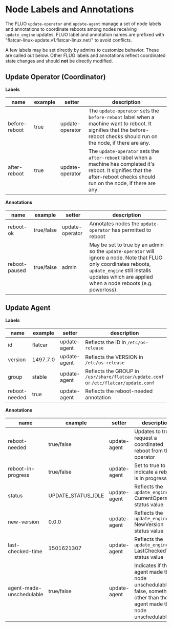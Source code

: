 # Node Labels and Annotations

The FLUO `update-operator` and `update-agent` manage a set of node labels and annotations to coordinate reboots among nodes receiving `update_engine` updates. FLUO label and annotation names are prefixed with "flatcar-linux-update.v1.flatcar-linux.net/" to avoid conflicts.

A few labels may be set directly by admins to customize behavior. These are called out below. Other FLUO labels and annotations reflect coordinated state changes and should **not** be directly modified.

## Update Operator (Coordinator)

**Labels**

| name  | example    | setter | description |
|-------|------------|--------|---------------|
| before-reboot | true | update-operator | The `update-operator` sets the `before-reboot` label when a machine want to reboot. It signifies that the before-reboot checks should run on the node, if there are any. |
| after-reboot | true | update-operator | The `update-operator` sets the `after-reboot` label when a machine has completed it's reboot. It signifies that the after-reboot checks should run on the node, if there are any. |

**Annotations**

| name      | example    | setter | description |
|-----------|------------|--------|-------------|
| reboot-ok | true/false | update-operator | Annotates nodes the `update-operator` has permitted to reboot |
| reboot-paused  | true/false | admin | May be set to true by an admin so the `update-operator` will ignore a node. Note that FLUO only coordinates reboots, `update_engine` still installs updates which are applied when a node reboots (e.g. powerloss). |

## Update Agent

**Labels**

| name | example | setter           | description |
|------|---------|------------------|-------------|
| id   | flatcar |  update-agent    | Reflects the ID in `/etc/os-release` |
| version | 1497.7.0 | update-agent | Reflects the VERSION in `/etc/os-release` |
| group | stable | update-agent     | Reflects the GROUP in `/usr/share/flatcar/update.conf` or `/etc/flatcar/update.conf` |
| reboot-needed | true | update-agent | Reflects the reboot-needed annotation |

**Annotations**

| name | example | setter           | description |
|------|---------|------------------|-------------|
| reboot-needed  | true/false | update-agent | Updates to true to request a coordinated reboot from the operator |
| reboot-in-progress | true/false | update-agent | Set to true to indicate a reboot is in progress |
| status | UPDATE_STATUS_IDLE | update-agent | Reflects the `update_engine` CurrentOperation status value |
| new-version       | 0.0.0      | update-agent | Reflects the `update_engine` NewVersion status value |
| last-checked-time | 1501621307 | update-agent | Reflects the `update_engine` LastCheckedTime status value |
| agent-made-unschedulable | true/false | update-agent | Indicates if the agent made the node unschedulable. If false, something other than the agent made the node unschedulable |

